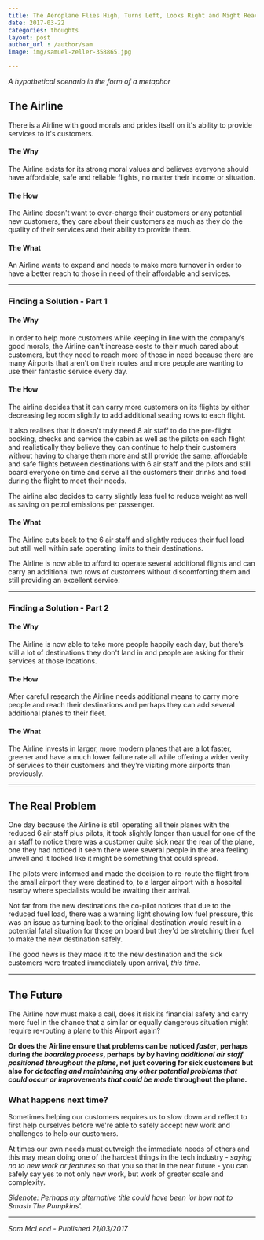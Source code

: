 ```yaml
---
title: The Aeroplane Flies High, Turns Left, Looks Right and Might Reach Its Destination
date: 2017-03-22
categories: thoughts
layout: post
author_url : /author/sam
image: img/samuel-zeller-358865.jpg

---
```


_A hypothetical scenario in the form of a metaphor_

## The Airline

There is a Airline with good morals and prides itself on it's ability to provide services to it's customers.

#### The Why

The Airline exists for its strong moral values and believes everyone should have affordable, safe and reliable flights, no matter their income or situation.

#### The How

The Airline doesn't want to over-charge their customers or any potential new customers, they care about their customers as much as they do the quality of their services and their ability to provide them.

#### The What

An Airline wants to expand and needs to make more turnover in order to have a better reach to those in need of their affordable and services.

---

### Finding a Solution - Part 1

#### The Why

In order to help more customers while keeping in line with the company’s good morals, the Airline can't increase costs to their much cared about customers, but they need to reach more of those in need because there are many Airports that aren't on their routes and more people are wanting to use their fantastic service every day.

#### The How

The airline decides that it can carry more customers on its flights by either decreasing leg room slightly to add additional seating rows to each flight.

It also realises that it doesn't truly need 8 air staff to do the pre-flight booking, checks and service the cabin as well as the pilots on each flight and realistically they believe they can continue to help their customers without having to charge them more and still provide the same, affordable and safe flights between destinations with 6 air staff and the pilots and still board everyone on time and serve all the customers their drinks and food during the flight to meet their needs.

The airline also decides to carry slightly less fuel to reduce weight as well as saving on petrol emissions per passenger.

#### The What

The Airline cuts back to the 6 air staff and slightly reduces their fuel load but still well within safe operating limits to their destinations.

The Airline is now able to afford to operate several additional flights and can carry an additional two rows of customers without discomforting them and still providing an excellent service.

---

### Finding a Solution - Part 2

#### The Why

The Airline is now able to take more people happily each day, but there’s still a lot of destinations they don't land in and people are asking for their services at those locations.

#### The How

After careful research the Airline needs additional means to carry more people and reach their destinations and perhaps they can add several additional planes to their fleet.

#### The What

The Airline invests in larger, more modern planes that are a lot faster, greener and have a much lower failure rate all while offering a wider verity of services to their customers and they're visiting more airports than previously.

---

## The Real Problem

One day because the Airline is still operating all their planes with the reduced 6 air staff plus pilots, it took slightly longer than usual for one of the air staff to notice there was a customer quite sick near the rear of the plane, one they had noticed it seem there were several people in the area feeling unwell and it looked like it might be something that could spread.

The pilots were informed and made the decision to re-route the flight from the small airport they were destined to, to a larger airport with a hospital nearby where specialists would be awaiting their arrival.

Not far from the new destinations the co-pilot notices that due to the reduced fuel load, there was a warning light showing low fuel pressure, this was an issue as turning back to the original destination would result in a potential fatal situation for those on board but they'd be stretching their fuel to make the new destination safely.

The good news is they made it to the new destination and the sick customers were treated immediately upon arrival, _this time._

---

## The Future

The Airline now must make a call, does it risk its financial safety and carry more fuel in the chance that a similar or equally dangerous situation might require re-routing a plane to this Airport again?

__Or does the Airline ensure that problems can be noticed _faster_, perhaps during _the boarding process_, perhaps by by having _additional air staff positioned throughout the plane_, not just covering for sick customers but also for _detecting and maintaining any other potential problems that could occur or improvements that could be made_ throughout the plane.__

### What happens next time?

Sometimes helping our customers requires us to slow down and reflect to first help ourselves before we're able to safely accept new work and challenges to help our customers.

At times our own needs must outweigh the immediate needs of others and this may mean doing one of the hardest things in the tech industry - _saying no to new work or features_ so that you so that in the near future - you can safely say yes to not only new work, but work of greater scale and complexity.

_Sidenote: Perhaps my alternative title could have been 'or how not to Smash The Pumpkins'._

---

_Sam McLeod - Published 21/03/2017_
